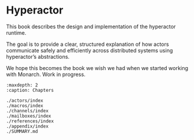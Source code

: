# Hyperactor

This book describes the design and implementation of the hyperactor runtime.

The goal is to provide a clear, structured explanation of how actors communicate safely and efficiently across distributed systems using hyperactor’s abstractions.

We hope this becomes the book we wish we had when we started working with Monarch. Work in progress.

```{toctree}
:maxdepth: 2
:caption: Chapters

./actors/index
./macros/index
./channels/index
./mailboxes/index
./references/index
./appendix/index
./SUMMARY.md
```
